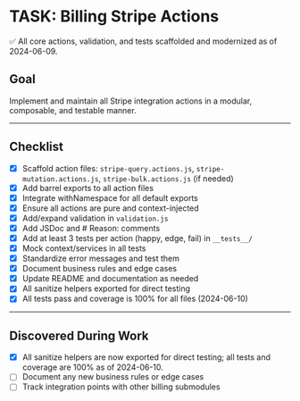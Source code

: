# TASK: Billing Stripe Actions

✅ All core actions, validation, and tests scaffolded and modernized as of 2024-06-09.

## Goal
Implement and maintain all Stripe integration actions in a modular, composable, and testable manner.

---

## Checklist
- [x] Scaffold action files: `stripe-query.actions.js`, `stripe-mutation.actions.js`, `stripe-bulk.actions.js` (if needed)
- [x] Add barrel exports to all action files
- [x] Integrate withNamespace for all default exports
- [x] Ensure all actions are pure and context-injected
- [x] Add/expand validation in `validation.js`
- [x] Add JSDoc and # Reason: comments
- [x] Add at least 3 tests per action (happy, edge, fail) in `__tests__/`
- [x] Mock context/services in all tests
- [x] Standardize error messages and test them
- [x] Document business rules and edge cases
- [x] Update README and documentation as needed
- [x] All sanitize helpers exported for direct testing
- [x] All tests pass and coverage is 100% for all files (2024-06-10)

---

## Discovered During Work
- [x] All sanitize helpers are now exported for direct testing; all tests and coverage are 100% as of 2024-06-10.
- [ ] Document any new business rules or edge cases
- [ ] Track integration points with other billing submodules 